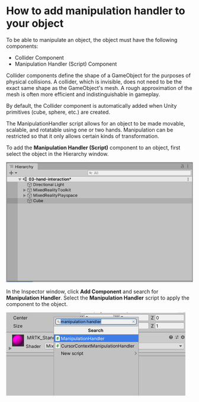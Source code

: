 # How to add manipulation handler to your object

To be able to manipulate an object, the object must have the following components:

- Collider Component
- Manipulation Handler (Script) Component

Collider components define the shape of a GameObject for the purposes of physical collisions. A collider, which is invisible, does not need to be the exact same shape as the GameObject's mesh. A rough approximation of the mesh is often more efficient and indistinguishable in gameplay.

By default, the Collider component is automatically added when Unity primitives (cube, sphere, etc.) are created.

The ManipulationHandler script allows for an object to be made movable, scalable, and rotatable using one or two hands. Manipulation can be restricted so that it only allows certain kinds of transformation.

To add the **Manipulation Handler (Script)** component to an object, first select the object in the Hierarchy window.

![Select object](../../../../.gitbook/assets/how_to_add_manipulation_handler_to_your_objects/select_object.PNG)

In the Inspector window, click **Add Component** and search for **Manipulation Handler**. Select the **Manipulation Handler** script to apply the component to the object.

![Add Manipulation Handler Script component](../../../../.gitbook/assets/how_to_add_manipulation_handler_to_your_objects/manipulation_handler.PNG)